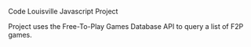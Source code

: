 Code Louisville Javascript Project

Project uses the Free-To-Play Games Database API to query a list of F2P games.